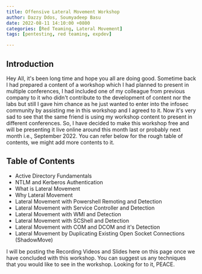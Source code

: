```yaml
---
title: Offensive Lateral Movement Workshop
author: Dazzy Ddos, Soumyadeep Basu
date: 2022-08-11 14:10:00 +0800
categories: [Red Teaming, Lateral Movement]
tags: [pentesting, red teaming, expdev]

---
```


## Introduction

Hey All, it's been long time and hope you all are doing good. Sometime back I had prepared a content of a workshop which I had planned to present in multiple conferences, I had included one of my colleague from previous company to it who didn't contribute to the development of content nor the labs but still I gave him chance as he just wanted to enter into the infosec community by assisting me in this workshop and I agreed to it. Now it's very sad to see that the same friend is using my workshop content to present in different conferences. So, I have decided to make this workshop free and will be presenting it live online around this month last or probably next month i.e., September 2022. You can refer below for the rough table of contents, we might add more contents to it.

## Table of Contents

- Active Directory Fundamentals
- NTLM and Kerberos Authentication
- What is Lateral Movement
- Why Lateral Movement
- Lateral Movement with Powershell Remoting and Detection
- Lateral Movement with Service Controller and Detection
- Lateral Movement with WMI and Detection
- Lateral Movement with SCShell and Detection
- Lateral Movement with COM and DCOM and it's Detection
- Lateral Movement by Duplicating Existing Open Socket Connections (ShadowMove)


I will be posting the Recording Videos and Slides here on this page once we have concluded with this workshop. You can suggest us any techniques that you would like to see in the workshop. Looking for to it, PEACE.
